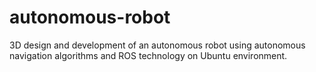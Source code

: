 # autonomous-robot
3D design and development of an autonomous robot using autonomous navigation algorithms and ROS technology on Ubuntu environment.
